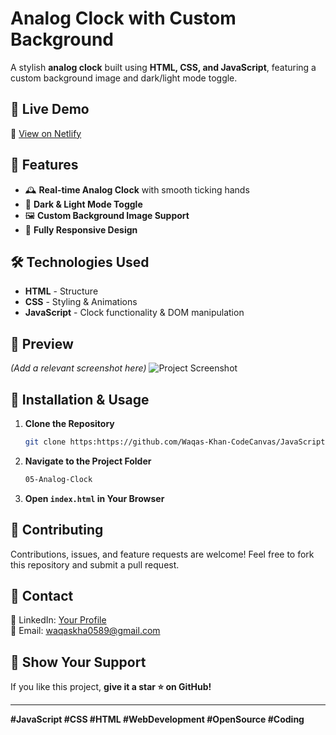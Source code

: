 # Analog Clock with Custom Background

A stylish **analog clock** built using **HTML, CSS, and JavaScript**, featuring a custom background image and dark/light mode toggle.

## 🚀 Live Demo
🔗 [View on Netlify](#)

## 📂 Features
- 🕰️ **Real-time Analog Clock** with smooth ticking hands
- 🎨 **Dark & Light Mode Toggle**
- 🖼️ **Custom Background Image Support**
- 📱 **Fully Responsive Design**

## 🛠️ Technologies Used
- **HTML** - Structure
- **CSS** - Styling & Animations
- **JavaScript** - Clock functionality & DOM manipulation

## 📸 Preview
*(Add a relevant screenshot here)*
![Project Screenshot](./Screenshot.png)  

## 🔧 Installation & Usage
1. **Clone the Repository**
   ```sh
   git clone https:https://github.com/Waqas-Khan-CodeCanvas/JavaScript-Projects-2025/edit/main/05-Analog-Clock
   ```
2. **Navigate to the Project Folder**
   ```sh
   05-Analog-Clock
   ```
3. **Open `index.html` in Your Browser**

## 🤝 Contributing
Contributions, issues, and feature requests are welcome! Feel free to fork this repository and submit a pull request.

## 📩 Contact
🔗 LinkedIn: [Your Profile](#https://www.linkedin.com/in/waqas-khan10/)   
📧 Email: waqaskha0589@gmail.com 

## 🌟 Show Your Support
If you like this project, **give it a star ⭐ on GitHub!**

---
**#JavaScript #CSS #HTML #WebDevelopment #OpenSource #Coding**
